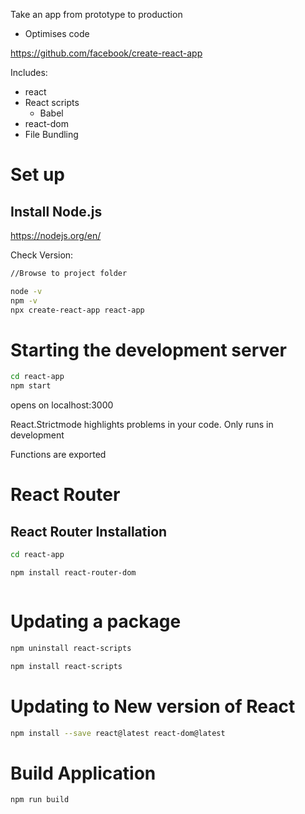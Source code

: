Take an app from prototype to production
- Optimises code

https://github.com/facebook/create-react-app

Includes:
- react
- React scripts
	- Babel
- react-dom
- File Bundling

# Set up

## Install Node.js
https://nodejs.org/en/

Check Version:
```bash
//Browse to project folder

node -v
npm -v
npx create-react-app react-app
```

# Starting the development server
``` bash
cd react-app
npm start

```

opens on localhost:3000

React.Strictmode highlights problems in your code. Only runs in development

Functions are exported

# React Router

## React Router Installation

```bash
cd react-app

npm install react-router-dom  



```

# Updating a package
```bash
npm uninstall react-scripts

npm install react-scripts
```

# Updating to New version of React
```bash
npm install --save react@latest react-dom@latest
```

# Build Application

```bash
npm run build
```
